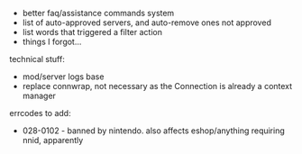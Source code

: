 * better faq/assistance commands system
* list of auto-approved servers, and auto-remove ones not approved
* list words that triggered a filter action
* things I forgot...

technical stuff:
* mod/server logs base
* replace connwrap, not necessary as the Connection is already a context manager

errcodes to add:
* 028-0102 - banned by nintendo. also affects eshop/anything requiring nnid, apparently
